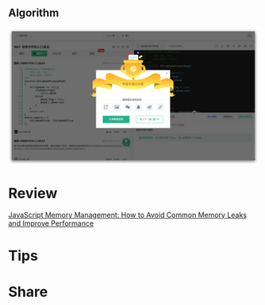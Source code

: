 ## Algorithm

![fengpu-2023-02-19-lc](../../images/temp/fengpu-2023-02-19-lc.png)

# Review
[JavaScript Memory Management: How to Avoid Common Memory Leaks and Improve Performance](https://medium.com/itnext/javascript-memory-management-how-to-avoid-common-memory-leaks-and-improve-performance-c018dbbca954)

# Tips


# Share
